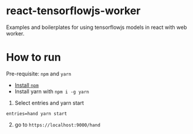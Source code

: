 # react-tensorflowjs-worker

Examples and boilerplates for using tensorflowjs models in react with web worker.


# How to run

Pre-requisite: `npm` and `yarn`
- [Install `npm`](https://docs.npmjs.com/downloading-and-installing-node-js-and-npm)
- Install yarn with `npm i -g yarn`

1. Select entries and yarn start

```
entries=hand yarn start
```

2. go to `https://localhost:9000/hand`
